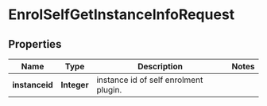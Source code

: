 

# EnrolSelfGetInstanceInfoRequest


## Properties

| Name | Type | Description | Notes |
|------------ | ------------- | ------------- | -------------|
|**instanceid** | **Integer** | instance id of self enrolment plugin. |  |



